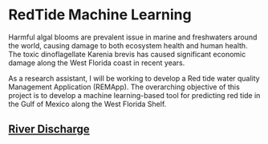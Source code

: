 # RedTide Machine Learning

Harmful algal blooms are prevalent issue in marine and freshwaters around the world, causing damage to both ecosystem health and human health. 
The toxic dinoflagellate Karenia brevis has caused significant economic damage along the West Florida coast in recent years. 


As a research assistant, I will be working to develop a Red tide water quality Management Application (REMApp). 
The overarching objective of this project is to develop a machine learning-based tool for predicting red tide in the Gulf of Mexico along the West Florida Shelf. 

<details>
<summary style="display: list-item; list-style-type: none;"> 
   <a href="https://github.com/smwalsh7502/ML_RedTide/blob/main/River_Outflow/RIver_Outflow.ipynb" target="_blank">
      <h2>River Discharge</h2>
   </a>
</summary>
Data sourced from [USGS.gov](https://waterdata.usgs.gov/nwis)

In this portion, the data was gathered for nine rivers total along the south west Florida shelf. 

USGS River Stations Included:
* Tampa Bay (USGS 2306647)
* Peace River (USGS 2296750)
* Lake Okeechobee (USGS 2274325)
* Suwanee River (USGS 2323500)
* Withlacoochee River (USGS 2319000)
* Hillsborough River (USGS 2303330)
* Little Manatee River (USGS 2300500)
* Myakka River (USGS 2298830)
* Caloosahatchee Canal (USGS 2292000).

Rivers were organized by size and the weekly average discharge was plotted over time with large rivers in one graph and small rivers on another. Later, we will analyze this collected data to assess wether or not there is a correlation between river discharge and appearance of red tide.


<p align="center">
<img width="800" alt="image" src="https://github.com/smwalsh7502/ML_RedTide/assets/90478060/6cc62cee-e5c2-45a9-a476-4209eb5f081c">
</p>
</details>


